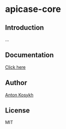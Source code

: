 # apicase-core

## Introduction
...

## Documentation
[Click here](https://kelin2025.gitbooks.io/apicase/content)

## Author
[Anton Kosykh](https://github.com/Kelin2025)

## License
MIT
